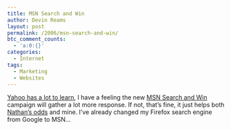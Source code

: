 ```yaml
---
title: MSN Search and Win
author: Devin Reams
layout: post
permalink: /2006/msn-search-and-win/
btc_comment_counts:
  - 'a:0:{}'
categories:
  - Internet
tags:
  - Marketing
  - Websites
---
```

[Yahoo has a lot to learn][1], I have a feeling the new [MSN Search and Win][2] campaign will gather a lot more response. If not, that&#8217;s fine, it just helps both [Nathan&#8217;s odds][3] and mine. I&#8217;ve already changed my Firefox search engine from Google to MSN&#8230;

 [1]: http://devinreams.com/2006/02/09/switch-to-yahoo/#respond
 [2]: http://www.msnsearchandwin.com/
 [3]: http://microsoft.blognewschannel.com/index.php/archives/2006/02/14/msn-search-and-win/